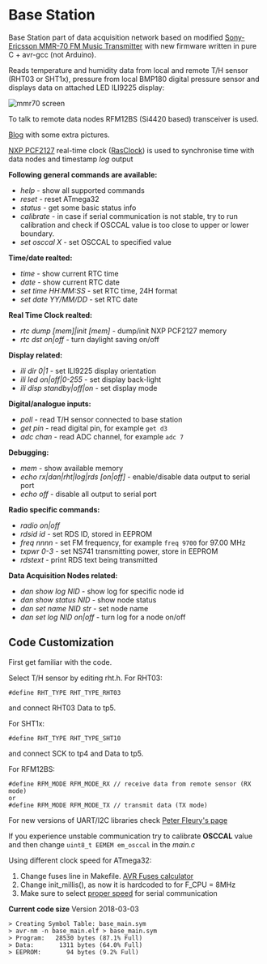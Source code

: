 Base Station
============

Base Station part of data acquisition network based on modified [Sony-Ericsson MMR-70 FM Music Transmitter](http://www.mikrocontroller.net/attachment/140251/MMR70.pdf) with new firmware written in pure C + avr-gcc (not Arduino).

Reads temperature and humidity data from local and remote T/H sensor (RHT03 or SHT1x), pressure from local BMP180 digital pressure sensor and displays data on attached LED ILI9225 display:

![mmr70 screen](http://achilikin.com/github/abs01.png)


To talk to remote data nodes RFM12BS (Si4420 based) transceiver is used.
 
[Blog](http://achilikin.blogspot.ie/2014/06/sony-ericsson-mmr-70-modding-extreme.html) with some extra pictures.

[NXP PCF2127](http://www.nxp.com/documents/data_sheet/PCF2127.pdf) real-time clock ([RasClock](http://afterthoughtsoftware.com/products/rasclock)) is used to synchronise time with data nodes and timestamp *log* output

**Following general commands are available:**
* _help_ - show all supported commands
* _reset_ - reset ATmega32
* _status_ - get some basic status info
* _calibrate_ - in case if serial communication is not stable, try to run calibration and check if OSCCAL value is too close to upper or lower boundary.
* _set osccal X_ - set OSCCAL to specified value

**Time/date realted:**
* _time_ - show current RTC time 
* _date_ - show current RTC date
* _set time HH:MM:SS_ - set RTC time, 24H format
* _set date YY/MM/DD_ - set RTC date

**Real Time Clock realted:**
* _rtc dump [mem]|init [mem]_ - dump/init NXP PCF2127 memory 
* _rtc dst on|off_ - turn daylight saving on/off

**Display related:**
* _ili dir 0|1_ - set ILI9225 display orientation
* _ili led on|off|0-255_ - set display back-light 
* _ili disp standby|off|on_ - set display mode

**Digital/analogue inputs:**
* _poll_ - read T/H sensor connected to base station
* _get pin_ - read digital pin, for example `get d3`
* _adc chan_ - read ADC channel, for example `adc 7`

**Debugging:**
* _mem_ - show available memory
* _echo rx|dan|rht|log|rds [on|off]_ - enable/disable data output to serial port
* _echo off_ - disable all output to serial port

**Radio specific commands:**
* _radio on|off_
* _rdsid id_ - set RDS ID, stored in EEPROM
* _freq nnnn_ - set FM frequency, for example `freq 9700` for 97.00 MHz
* _txpwr 0-3_ - set NS741 transmitting power, store in EEPROM
* _rdstext_ - print RDS text being transmitted

**Data Acquisition Nodes related:**
* _dan show log NID_ - show log for specific node id
* _dan show status NID_ - show node status
* _dan set name NID str_ - set node name
* _dan set log NID on|off_ - turn log for a node on/off


Code Customization
------------------

First get familiar with the code.

Select T/H sensor by editing rht.h. For RHT03:
```
#define RHT_TYPE RHT_TYPE_RHT03
```
and connect RHT03 Data to tp5.

For SHT1x:
```
#define RHT_TYPE RHT_TYPE_SHT10
```
and connect SCK to tp4 and Data to tp5.

For RFM12BS:
```
#define RFM_MODE RFM_MODE_RX // receive data from remote sensor (RX mode)
or
#define RFM_MODE RFM_MODE_TX // transmit data (TX mode)
```

For new versions of UART/I2C libraries check [Peter Fleury's page](http://homepage.hispeed.ch/peterfleury/avr-software.html)

If you experience unstable communication try to calibrate **OSCCAL** value and then change ```uint8_t EEMEM em_osccal``` in the *main.c*

Using different clock speed for ATmega32:

1. Change fuses line in Makefile. [AVR Fuses calculator](http://www.engbedded.com/fusecalc)
2. Change init_millis(), as now it is hardcoded to for F_CPU = 8MHz
3. Make sure to select [proper speed](http://www.wormfood.net/avrbaudcalc.php) for serial communication

**Current code size**
Version 2018-03-03
```
> Creating Symbol Table: base_main.sym
> avr-nm -n base_main.elf > base_main.sym
> Program:   28530 bytes (87.1% Full)
> Data:       1311 bytes (64.0% Full)
> EEPROM:       94 bytes (9.2% Full)
```
